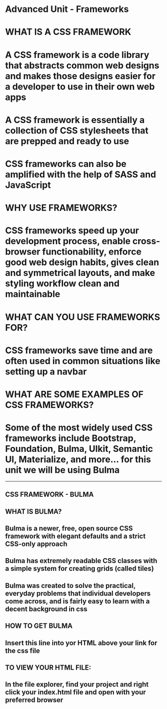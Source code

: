 # Advanced Unit - Frameworks

# WHAT IS A CSS FRAMEWORK
# A CSS framework is a code library that abstracts common web designs and makes those designs easier for a developer to use in their own web apps
# A CSS framework is essentially a collection of CSS stylesheets that are prepped and ready to use
# CSS frameworks can also be amplified with the help of SASS and JavaScript

# WHY USE FRAMEWORKS?
# CSS frameworks speed up your development process, enable cross-browser functionability, enforce good web design habits, gives clean and symmetrical layouts, and make styling workflow clean and maintainable

# WHAT CAN YOU USE FRAMEWORKS FOR?
# CSS frameworks save time and are often used in common situations like setting up a navbar

# WHAT ARE SOME EXAMPLES OF CSS FRAMEWORKS?
# Some of the most widely used CSS frameworks include Bootstrap, Foundation, Bulma, Ulkit, Semantic UI, Materialize, and more... for this unit we will be using Bulma

-------------------------------------------------------------------------------------
## CSS FRAMEWORK - BULMA

## WHAT IS BULMA?
## Bulma is a newer, free, open source CSS framework with elegant defaults and a strict CSS-only approach
## Bulma has extremely readable CSS classes with a simple system for creating grids (called tiles)
## Bulma was created to solve the practical, everyday problems that individual developers come across, and is fairly easy to learn with a decent background in css

## HOW TO GET BULMA
## Insert this line into yor HTML above your link for the css file
## <link rel="stylesheet" href="https://cdn.jsdelivr.net/npm/bulma@0.9.3/css/bulma.min.css">

## TO VIEW YOUR HTML FILE:
## In the file explorer, find your project and right click your index.html file and open with your preferred browser


